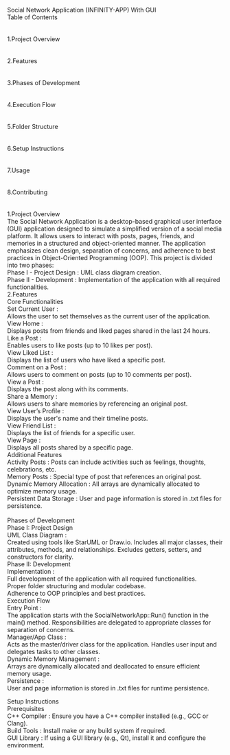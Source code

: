 Social Network Application (INFINITY-APP)  With GUI
<br>
Table of Contents
<br>
<br>
<br>
1.Project Overview
<br>
<br>
<br>
2.Features
<br>
<br>
<br>
3.Phases of Development
<br>
<br>
<br>
4.Execution Flow
<br>
<br>
<br>
5.Folder Structure
<br>
<br>
<br>
6.Setup Instructions
<br>
<br>
<br>
7.Usage
<br>
<br>
<br>
8.Contributing
<br>
<br>
<br>
1.Project Overview
<br>
The Social Network Application is a desktop-based graphical user interface (GUI) application designed to simulate a simplified version of a social media platform. It allows users to interact with posts, pages, friends, and memories in a structured and object-oriented manner. The application emphasizes clean design, separation of concerns, and adherence to best practices in Object-Oriented Programming (OOP).
This project is divided into two phases:
<br>
Phase I - Project Design : UML class diagram creation.
<br>
Phase II - Development : Implementation of the application with all required functionalities.
<br>
2.Features
<br>
Core Functionalities
<br>
Set Current User :
<br>
Allows the user to set themselves as the current user of the application.
<br>
View Home :
<br>
Displays posts from friends and liked pages shared in the last 24 hours.
<br>
Like a Post :
<br>
Enables users to like posts (up to 10 likes per post).
<br>
View Liked List :
<br>
Displays the list of users who have liked a specific post.
<br>
Comment on a Post :
<br>
Allows users to comment on posts (up to 10 comments per post).
<br>
View a Post :
<br>
Displays the post along with its comments.
<br>
Share a Memory :
<br>
Allows users to share memories by referencing an original post.
<br>
View User’s Profile :
<br>
Displays the user's name and their timeline posts.
<br>
View Friend List :
<br>
Displays the list of friends for a specific user.
<br>
View Page :
<br>
Displays all posts shared by a specific page.
<br>
Additional Features
<br>
Activity Posts : Posts can include activities such as feelings, thoughts, celebrations, etc.
<br>
Memory Posts : Special type of post that references an original post.
<br>
Dynamic Memory Allocation : All arrays are dynamically allocated to optimize memory usage.
<br>
Persistent Data Storage : User and page information is stored in .txt files for persistence.
<br>
<br>
Phases of Development
<br>
Phase I: Project Design
<br>
UML Class Diagram :
<br>
Created using tools like StarUML or Draw.io.
Includes all major classes, their attributes, methods, and relationships.
Excludes getters, setters, and constructors for clarity.
<br>
Phase II: Development
<br>
Implementation :
<br>
Full development of the application with all required functionalities.
<br>
Proper folder structuring and modular codebase.
<br>
Adherence to OOP principles and best practices.
<br>
Execution Flow
<br>
Entry Point :
<br>
The application starts with the SocialNetworkApp::Run() function in the main() method.
Responsibilities are delegated to appropriate classes for separation of concerns.
<br>
Manager/App Class :
<br>
Acts as the master/driver class for the application.
Handles user input and delegates tasks to other classes.
<br>
Dynamic Memory Management :
<br>
Arrays are dynamically allocated and deallocated to ensure efficient memory usage.
<br>
Persistence :
<br>
User and page information is stored in .txt files for runtime persistence.
<br>

Setup Instructions
<br>
Prerequisites
<br>
C++ Compiler : Ensure you have a C++ compiler installed (e.g., GCC or Clang).
<br>
Build Tools : Install make or any build system if required.
<br>
GUI Library : If using a GUI library (e.g., Qt), install it and configure the environment.
<br>
